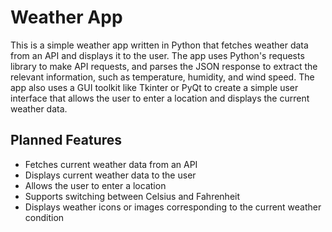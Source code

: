 # Weather App

This is a simple weather app written in Python that fetches weather data from an API and displays it to the user. The app uses Python's requests library to make API requests, and parses the JSON response to extract the relevant information, such as temperature, humidity, and wind speed. The app also uses a GUI toolkit like Tkinter or PyQt to create a simple user interface that allows the user to enter a location and displays the current weather data.

## Planned Features

* Fetches current weather data from an API
* Displays current weather data to the user
* Allows the user to enter a location
* Supports switching between Celsius and Fahrenheit
* Displays weather icons or images corresponding to the current weather condition
